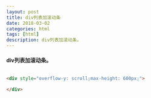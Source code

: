 ```yaml
---
layout: post
title: div列表加滚动条
date: 2018-03-02
categories: html
tags: [html]
description: div列表加滚动条。
---
```


#### div列表加滚动条。

```HTML

<div style="overflow-y: scroll;max-height: 600px;">

</div>

```